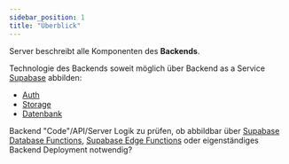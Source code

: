 ```yaml
---
sidebar_position: 1
title: "Überblick"
---
```


Server beschreibt alle Komponenten des **Backends**.

Technologie des Backends soweit möglich über Backend as a Service [Supabase](https://supabase.com/) abbilden:

- [Auth](https://supabase.com/auth)
- [Storage](https://supabase.com/storage)
- [Datenbank](https://supabase.com/database)

Backend "Code"/API/Server Logik zu prüfen, ob abbildbar über [Supabase Database Functions](https://supabase.com/docs/guides/database/functions), [Supabase Edge Functions](https://supabase.com/edge-functions)
oder eigenständiges Backend Deployment notwendig?
